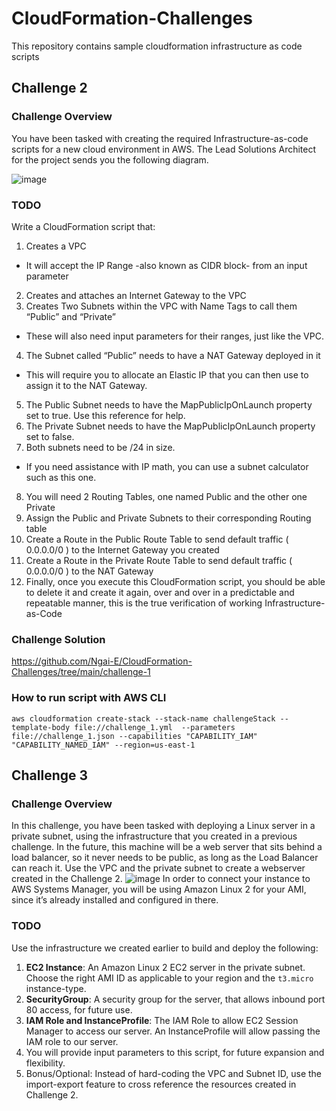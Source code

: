 # CloudFormation-Challenges
This repository contains sample cloudformation  infrastructure as code scripts

## Challenge 2
### Challenge Overview
You have been tasked with creating the required Infrastructure-as-code scripts for a new cloud environment in AWS. The Lead Solutions Architect for the project sends you the following diagram.

![image](https://user-images.githubusercontent.com/22508583/208399697-f42fd91d-b968-433b-818a-42ac7147251b.png)
### TODO
Write a CloudFormation script that:

1. Creates a VPC
  - It will accept the IP Range -also known as CIDR block- from an input parameter
2. Creates and attaches an Internet Gateway to the VPC
3. Creates Two Subnets within the VPC with Name Tags to call them “Public” and “Private”
  - These will also need input parameters for their ranges, just like the VPC.
4. The Subnet called “Public” needs to have a NAT Gateway deployed in it
  - This will require you to allocate an Elastic IP that you can then use to assign it to the NAT Gateway.
5. The Public Subnet needs to have the MapPublicIpOnLaunch property set to true. Use this reference for help.
6. The Private Subnet needs to have the MapPublicIpOnLaunch property set to false.
7. Both subnets need to be /24 in size.
  - If you need assistance with IP math, you can use a subnet calculator such as this one.
8. You will need 2 Routing Tables, one named Public and the other one Private
9. Assign the Public and Private Subnets to their corresponding Routing table
10. Create a Route in the Public Route Table to send default traffic ( 0.0.0.0/0 ) to the Internet Gateway you created
11. Create a Route in the Private Route Table to send default traffic ( 0.0.0.0/0 ) to the NAT Gateway
12. Finally, once you execute this CloudFormation script, you should be able to delete it and create it again, over and over in a predictable and repeatable manner, this is the true verification of working Infrastructure-as-Code
### Challenge Solution
https://github.com/Ngai-E/CloudFormation-Challenges/tree/main/challenge-1
### How to run script with AWS CLI
```aws cloudformation create-stack --stack-name challengeStack --template-body file://challenge_1.yml  --parameters file://challenge_1.json --capabilities "CAPABILITY_IAM" "CAPABILITY_NAMED_IAM" --region=us-east-1```


## Challenge 3
### Challenge Overview
In this challenge, you have been tasked with deploying a Linux server in a private subnet, using the infrastructure that you created in a previous challenge. In the future, this machine will be a web server that sits behind a load balancer, so it never needs to be public, as long as the Load Balancer can reach it.
Use the VPC and the private subnet to create a webserver created in the Challenge 2.
![image](https://user-images.githubusercontent.com/22508583/208591088-74713475-081c-4eea-a476-23174696d13c.png)
In order to connect your instance to AWS Systems Manager, you will be using Amazon Linux 2 for your AMI, since it’s already installed and configured in there.
### TODO
Use the infrastructure we created earlier to build and deploy the following:

1. <b>EC2 Instance</b>: An Amazon Linux 2 EC2 server in the private subnet. Choose the right AMI ID as applicable to your region and the ```t3.micro``` instance-type.
2. <b>SecurityGroup</b>: A security group for the server, that allows inbound port 80 access, for future use.
3. <b>IAM Role and InstanceProfile</b>: The IAM Role to allow EC2 Session Manager to access our server. An InstanceProfile will allow passing the IAM role to our server.
4. You will provide input parameters to this script, for future expansion and flexibility.
5. Bonus/Optional: Instead of hard-coding the VPC and Subnet ID, use the import-export feature to cross reference the resources created in Challenge 2.
